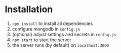 # Installation
1. `npm install` to install all dependencies
2. configure mongodb in `config.js`
3. (optional) adjust settings and secrets in `config.js`
4. `npm start` to start the server
5. the server runs (by default) on `localhost:3000`
